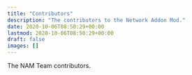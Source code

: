 ```yaml
---
title: "Contributors"
description: "The contributors to the Network Addon Mod."
date: 2020-10-06T08:50:29+00:00
lastmod: 2020-10-06T08:50:29+00:00
draft: false
images: []
---
```


The NAM Team contributors.

